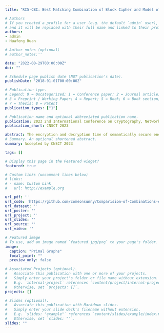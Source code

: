 ```yaml
---
title: "RC5-CBC: Best Matching Combination of Block Cipher and Model of Operation for Implementing ORAM Schemes"

# Authors
# If you created a profile for a user (e.g. the default `admin` user), write the username (folder name) here 
# and it will be replaced with their full name and linked to their profile.
authors:
- admin
- Huafeng Ruan

# Author notes (optional)
# author_notes:'' 

date: "2022-08-29T00:00:00Z"
doi: ""

# Schedule page publish date (NOT publication's date).
publishDate: "2018-01-01T00:00:00Z"

# Publication type.
# Legend: 0 = Uncategorized; 1 = Conference paper; 2 = Journal article;
# 3 = Preprint / Working Paper; 4 = Report; 5 = Book; 6 = Book section;
# 7 = Thesis; 8 = Patent
publication_types: ["1"]

# Publication name and optional abbreviated publication name.
publication: 2023 2nd International Conference on Cryptography, Network Security and Communication Technology
publication_short: CNSCT 2023

abstract: The encryption and decryption time of semantically secure encryption techniques have a great influence on the total end-to-end delay of an ORAM scheme. However, to the best of our knowledge, there is no work to study the impacts of combinations of block cipher and common model of operation on implementing semantically secure encryption techniques by comparing and analysing their execution time. This paper examines the running time of commonly used combinations of block cipher and model of operation to find the most matchable one for an ORAM scheme. We first selected the candidates of symmetric block encryption algorithms based on the existing block ciphers included in the LibTomCrypt, a popular cryptography toolkit. We second designed a comprehensive experiment in terms of prominent application scenarios of ORAM. We finally analysed the experimental results and found that the encryption algorithm of RC5-CBC outperforms others. In the end, we conclude that the RC5-CBC is the most matchable combination of block cipher and model of operation for implementing an ORAM scheme.
# Summary. An optional shortened abstract.
summary: Accepted by CNSCT 2023

tags: []

# Display this page in the Featured widget?
featured: true

# Custom links (uncomment lines below)
# links:
# - name: Custom Link
#   url: http://example.org

url_pdf: ''
url_code: 'https://github.com/comeonsunny/Comparision-of-Combinations-of-Block-Cipher-and-its-models-of-operation-'
url_dataset: ''
url_poster: ''
url_project: ''
url_slides: ''
url_source: ''
url_video: ''

# Featured image
# To use, add an image named `featured.jpg/png` to your page's folder. 
image:
  caption: "Primal Graphs"
  focal_point: ""
  preview_only: false

# Associated Projects (optional).
#   Associate this publication with one or more of your projects.
#   Simply enter your project's folder or file name without extension.
#   E.g. `internal-project` references `content/project/internal-project/index.md`.
#   Otherwise, set `projects: []`.
projects: []

# Slides (optional).
#   Associate this publication with Markdown slides.
#   Simply enter your slide deck's filename without extension.
#   E.g. `slides: "example"` references `content/slides/example/index.md`.
#   Otherwise, set `slides: ""`.
slides: ""
---
```


<!-- {{% callout note %}}
Click the *Cite* button above to demo the feature to enable visitors to import publication metadata into their reference management software.
{{% /callout %}}

{{% callout note %}}
Create your slides in Markdown - click the *Slides* button to check out the example.
{{% /callout %}}

Supplementary notes can be added here, including [code, math, and images](https://wowchemy.com/docs/writing-markdown-latex/). -->
